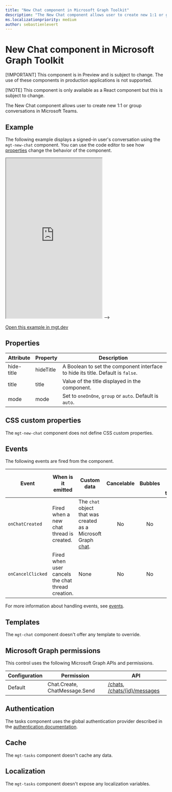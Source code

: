 ```yaml
---
title: "New Chat component in Microsoft Graph Toolkit"
description: "The New Chat component allows user to create new 1:1 or group conversations in Microsoft Teams."
ms.localizationpriority: medium
author: sebastienlevert
---
```


# New Chat component in Microsoft Graph Toolkit

[!IMPORTANT] This component is in Preview and is subject to change. The use of these components in production applications is not supported.

[!NOTE] This component is only available as a React component but this is subject to change.

The New Chat component allows user to create new 1:1 or group conversations in Microsoft Teams.

## Example

The following example displays a signed-in user's conversation using the `mgt-new-chat` component. You can use the code editor to see how [properties](#properties) change the behavior of the component.

<iframe src="https://mgt.dev/iframe.html?id=components-mgt-new-chat--new-chat&source=docs" height="500"></iframe> -->

[Open this example in mgt.dev](https://mgt.dev/?path=/story/components-mgt-new-chat--new-chat&source=docs)

## Properties

| Attribute | Property | Description |
| - | - | - |
| hide-title  | hideTitle | A Boolean to set the component interface to hide its title. Default is `false`. |
| title | title | Value of the title displayed in the component. |
| mode | mode | Set to `oneOnOne`, `group` or `auto`. Default is `auto`. |

## CSS custom properties

The `mgt-new-chat` component does not define CSS custom properties.

## Events

The following events are fired from the component.

Event | When is it emitted | Custom data | Cancelable | Bubbles | Works with custom template
------|-------------------|--------------|:-----------:|:---------:|:---------------------------:|
`onChatCreated` | Fired when a new chat thread is created. | The `chat` object that was created as a Microsoft Graph [chat](https://learn.microsoft.com/graph/api/resources/chat?view=graph-rest-1.0#json-representation). | No | No | No |
`onCancelClicked` | Fired when user cancels the chat thread creation. | None | No | No | No |

For more information about handling events, see [events](../customize-components/events.md).

## Templates

The `mgt-chat` component doesn't offer any template to override.

## Microsoft Graph permissions

This control uses the following Microsoft Graph APIs and permissions.

| Configuration | Permission | API |
| - | - | - |
| Default | Chat.Create, ChatMessage.Send | [/chats](https://learn.microsoft.com/graph/api/chat-post?view=graph-rest-1.0&tabs=http), [/chats/{id}/messages](https://learn.microsoft.com/graph/api/chat-post-messages?view=graph-rest-1.0&tabs=http) |

## Authentication

The tasks component uses the global authentication provider described in the [authentication documentation](../providers/providers.md).

## Cache

The `mgt-tasks` component doesn't cache any data.

## Localization

The `mgt-tasks` component doesn't expose any localization variables.
